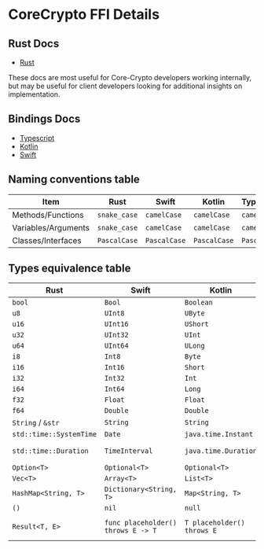 # CoreCrypto FFI Details

## Rust Docs

- [Rust](/core-crypto/main/rust/core_crypto/)

These docs are most useful for Core-Crypto developers working internally, but may be useful for client developers looking for additional insights on implementation.

## Bindings Docs

- [Typescript](/core-crypto/main/typescript)
- [Kotlin](/core-crypto/main/kotlin)
- [Swift](/core-crypto/main/swift)

## Naming conventions table

| Item                | Rust         | Swift        | Kotlin       | TypeScript   |
| ------------------- | ------------ | ------------ | ------------ | ------------ |
| Methods/Functions   | `snake_case` | `camelCase`  | `camelCase`  | `camelCase`  |
| Variables/Arguments | `snake_case` | `camelCase`  | `camelCase`  | `camelCase`  |
| Classes/Interfaces  | `PascalCase` | `PascalCase` | `PascalCase` | `PascalCase` |

## Types equivalence table

| Rust                    | Swift                              | Kotlin                     | TypeScript                               |
| ----------------------- | ---------------------------------- | -------------------------- | ---------------------------------------- |
| `bool`                  | `Bool`                             | `Boolean`                  | `boolean`                                |
| `u8`                    | `UInt8`                            | `UByte`                    | `number`                                 |
| `u16`                   | `UInt16`                           | `UShort`                   | `number`                                 |
| `u32`                   | `UInt32`                           | `UInt`                     | `number`                                 |
| `u64`                   | `UInt64`                           | `ULong`                    | `number`                                 |
| `i8`                    | `Int8`                             | `Byte`                     | `number`                                 |
| `i16`                   | `Int16`                            | `Short`                    | `number`                                 |
| `i32`                   | `Int32`                            | `Int`                      | `number`                                 |
| `i64`                   | `Int64`                            | `Long`                     | `number`                                 |
| `f32`                   | `Float`                            | `Float`                    | `number`                                 |
| `f64`                   | `Double`                           | `Double`                   | `number`                                 |
| `String` / `&str`       | `String`                           | `String`                   | `string`                                 |
| `std::time::SystemTime` | `Date`                             | `java.time.Instant`        | `Date`                                   |
| `std::time::Duration`   | `TimeInterval`                     | `java.time.Duration`       | `number` (in milliseconds)               |
| `Option<T>`             | `Optional<T>`                      | `Optional<T>`              | `T?`                                     |
| `Vec<T>`                | `Array<T>`                         | `List<T>`                  | `Array<T>`                               |
| `HashMap<String, T>`    | `Dictionary<String, T>`            | `Map<String, T>`           | `Record<string, T>`                      |
| `()`                    | `nil`                              | `null`                     | `null`                                   |
| `Result<T, E>`          | `func placeholder() throws E -> T` | `T placeholder() throws E` | `function placeholder(): T // @throws E` |
